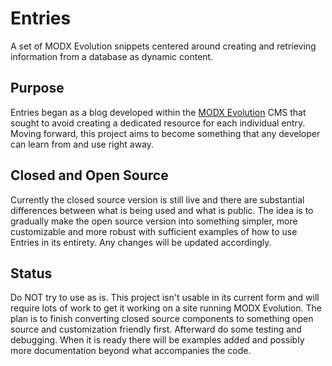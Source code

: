 # Entries
A set of MODX Evolution snippets centered around creating and retrieving information from a database as dynamic content.

## Purpose
Entries began as a blog developed within the [MODX Evolution](http://modx.com/download/evolution/) CMS that sought to avoid creating a dedicated resource for each individual entry.  Moving forward, this project aims to become something that any developer can learn from and use right away.

## Closed and Open Source
Currently the closed source version is still live and there are substantial differences between what is being used and what is public. The idea is to gradually make the open source version into something simpler, more customizable and more robust with sufficient examples of how to use Entries in its entirety. Any changes will be updated accordingly.

## Status
Do NOT try to use as is. This project isn't usable in its current form and will require lots of work to get it working on a site running MODX Evolution. The plan is to finish converting closed source components to something open source and customization friendly first. Afterward do some testing and debugging. When it is ready there will be examples added and possibly more documentation beyond what accompanies the code.
